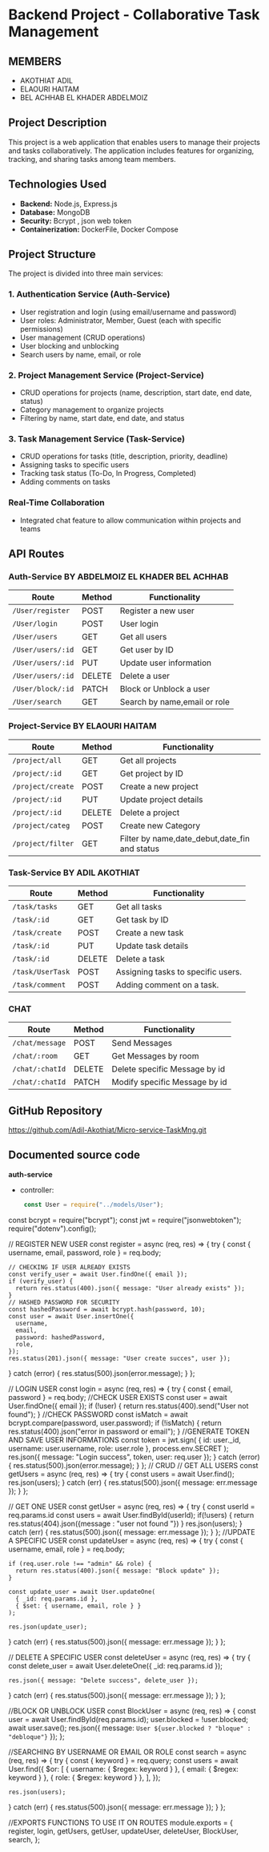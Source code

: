 # Backend Project - Collaborative Task Management
## MEMBERS
- AKOTHIAT ADIL
- ELAOURI HAITAM
- BEL ACHHAB EL KHADER ABDELMOIZ
## Project Description
This project is a web application that enables users to manage their projects and tasks collaboratively. The application includes features for organizing, tracking, and sharing tasks among team members.

## Technologies Used
- **Backend:** Node.js, Express.js
- **Database:** MongoDB
- **Security:** Bcrypt , json web token
- **Containerization:** DockerFile, Docker Compose

## Project Structure
The project is divided into three main services:

### 1. Authentication Service (Auth-Service)
- User registration and login (using email/username and password)
- User roles: Administrator, Member, Guest (each with specific permissions)
- User management (CRUD operations)
- User blocking and unblocking
- Search users by name, email, or role

### 2. Project Management Service (Project-Service)
- CRUD operations for projects (name, description, start date, end date, status)
- Category management to organize projects
- Filtering by name, start date, end date, and status

### 3. Task Management Service (Task-Service)
- CRUD operations for tasks (title, description, priority, deadline)
- Assigning tasks to specific users
- Tracking task status (To-Do, In Progress, Completed)
- Adding comments on tasks

### Real-Time Collaboration
- Integrated chat feature to allow communication within projects and teams

## API Routes
### Auth-Service BY ABDELMOIZ EL KHADER BEL ACHHAB
| Route | Method | Functionality |
|---|---|---|
| `/User/register` | POST | Register a new user |
| `/User/login` | POST | User login |
| `/User/users` | GET | Get all users |
| `/User/users/:id` | GET | Get user by ID |
| `/User/users/:id` | PUT | Update user information |
| `/User/users/:id` | DELETE | Delete a user |
| `/User/block/:id` | PATCH  | Block or Unblock a user |
| `/User/search` | GET  | Search by name,email or role |

### Project-Service BY ELAOURI HAITAM
| Route | Method | Functionality |
|---|---|---|
| `/project/all` | GET | Get all projects |
| `/project/:id` | GET | Get project by ID |
| `/project/create` | POST | Create a new project |
| `/project/:id` | PUT | Update project details |
| `/project/:id` | DELETE | Delete a project |
| `/project/categ` | POST  | Create new Category |
| `/project/filter` | GET  | Filter by name,date_debut,date_fin and status |

### Task-Service BY ADIL AKOTHIAT
| Route | Method | Functionality |
|---|---|---|
| `/task/tasks` | GET | Get all tasks |
| `/task/:id` | GET | Get task by ID |
| `/task/create` | POST | Create a new task |
| `/task/:id` | PUT | Update task details |
| `/task/:id` | DELETE | Delete a task |
| `/task/UserTask` | POST | Assigning tasks to specific users. |
| `/task/comment` | POST | Adding comment on a task. |

### CHAT
| Route | Method | Functionality |
|---|---|---|
| `/chat/message` | POST | Send Messages |
| `/chat/:room` | GET | Get Messages by room |
| `/chat/:chatId` | DELETE | Delete specific Message by id |
| `/chat/:chatId` | PATCH | Modify specific Message by id |

## GitHub Repository
https://github.com/Adil-Akothiat/Micro-service-TaskMng.git

## Documented source code
**auth-service**
- controller:
  ```javascript
   const User = require("../models/User");
const bcrypt = require("bcrypt");
const jwt = require("jsonwebtoken");
require("dotenv").config();

// REGISTER NEW USER
const register = async (req, res) => {
  try {
    const { username, email, password, role } = req.body;

    // CHECKING IF USER ALREADY EXISTS
    const verify_user = await User.findOne({ email });
    if (verify_user) {
      return res.status(400).json({ message: "User already exists" });
    }
    // HASHED PASSWORD FOR SECURITY
    const hashedPassword = await bcrypt.hash(password, 10);
    const user = await User.insertOne({
      username,
      email,
      password: hashedPassword,
      role,
    });
    res.status(201).json({ message: "User create succes", user });
  } catch (error) {
    res.status(500).json(error.message);
  }
};

// LOGIN USER
const login = async (req, res) => {
  try {
    const { email, password } = req.body;
    //CHECK USER EXISTS
    const user = await User.findOne({ email });
    if (!user) {
      return res.status(400).send("User not found");
    }
    //CHECK PASSWORD
    const isMatch = await bcrypt.compare(password, user.password);
    if (!isMatch) {
      return res.status(400).json("error in password or email");
    }
    //GENERATE TOKEN AND SAVE USER INFORMATIONS
    const token = jwt.sign(
      { id: user._id, username: user.username, role: user.role },
      process.env.SECRET
    );
    res.json({ message: "Login success", token, user: req.user });
  } catch (error) {
    res.status(500).json(error.message);
  }
};
// CRUD
// GET ALL USERS
const getUsers = async (req, res) => {
  try {
    const users = await User.find();
    res.json(users);
  } catch (err) {
    res.status(500).json({ message: err.message });
  }
};


// GET ONE USER
const getUser = async (req, res) => {
  try {
    const userId = req.params.id
    const users = await User.findById(userId);
    if(!users)
    {
      return res.status(404).json({message : "user not found "})
    }
    res.json(users);
  } catch (err) {
    res.status(500).json({ message: err.message });
  }
};
//UPDATE A SPECIFIC USER
const updateUser = async (req, res) => {
  try {
    const { username, email, role } = req.body;

    if (req.user.role !== "admin" && role) {
      return res.status(400).json({ message: "Block update" });
    }

    const update_user = await User.updateOne(
      { _id: req.params.id },
      { $set: { username, email, role } }
    );

    res.json(update_user);
  } catch (err) {
    res.status(500).json({ message: err.message });
  }
};

// DELETE A SPECIFIC USER
const deleteUser = async (req, res) => {
  try {
    const delete_user = await User.deleteOne({ _id: req.params.id });


    res.json({ message: "Delete success", delete_user });
  } catch (err) {
    res.status(500).json({ message: err.message });
  }
};

//BLOCK OR UNBLOCK USER
const BlockUser = async (req, res) => {
  const user = await User.findById(req.params.id);
  user.blocked = !user.blocked;
  await user.save();
  res.json({ message: `User ${user.blocked ? "bloque" : "debloque"}` });
};

//SEARCHING BY USERNAME OR EMAIL OR ROLE
const search = async (req, res) => {
  try {
    const { keyword } = req.query;
    const users = await User.find({
      $or: [
        { username: { $regex: keyword } },
        { email: { $regex: keyword } },
        { role: { $regex: keyword } },
      ],
    });

    res.json(users);
  } catch (err) {
    res.status(500).json({ message: err.message });
  }
};

//EXPORTS FUNCTIONS TO USE IT ON ROUTES
module.exports = {
  register,
  login,
  getUsers,
  getUser,
  updateUser,
  deleteUser,
  BlockUser,
  search,
};
 






